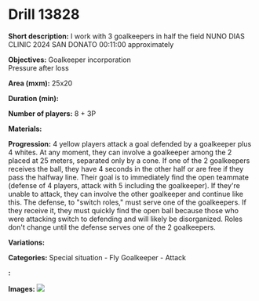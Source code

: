 # Drill 13828

**Short description:**
I work with 3 goalkeepers in half the field NUNO DIAS CLINIC 2024 SAN DONATO 00:11:00 approximately

**Objectives:**
Goalkeeper incorporation  
Pressure after loss

**Area (mxm):**
25x20

**Duration (min):**


**Number of players:**
8 + 3P

**Materials:**


**Progression:**
4 yellow players attack a goal defended by a goalkeeper plus 4 whites. At any moment, they can involve a goalkeeper among the 2 placed at 25 meters, separated only by a cone. If one of the 2 goalkeepers receives the ball, they have 4 seconds in the other half or are free if they pass the halfway line. Their goal is to immediately find the open teammate (defense of 4 players, attack with 5 including the goalkeeper). If they're unable to attack, they can involve the other goalkeeper and continue like this. The defense, to "switch roles," must serve one of the goalkeepers. If they receive it, they must quickly find the open ball because those who were attacking switch to defending and will likely be disorganized. Roles don't change until the defense serves one of the 2 goalkeepers.

**Variations:**


**Categories:**
Special situation - Fly Goalkeeper - Attack

**:**


**Images:**
![](https://www.coachingfutsal.com/\images\303d4845-9e42-4eae-a186-14058ebeb3b6_Cattura.JPG)

